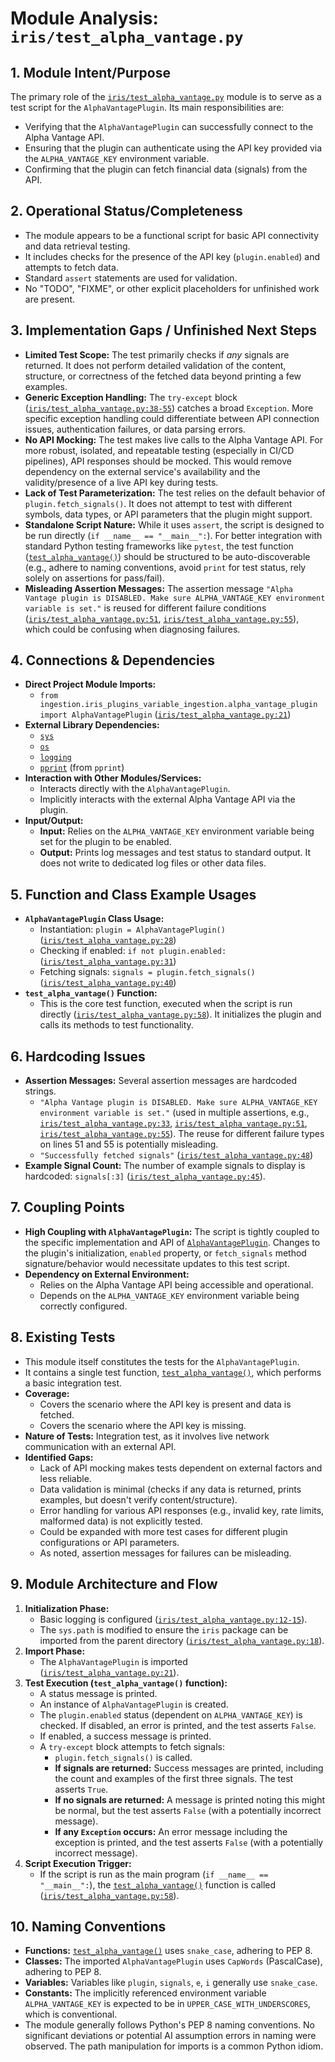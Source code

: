 # Module Analysis: `iris/test_alpha_vantage.py`

## 1. Module Intent/Purpose

The primary role of the [`iris/test_alpha_vantage.py`](../../../iris/test_alpha_vantage.py:1) module is to serve as a test script for the `AlphaVantagePlugin`. Its main responsibilities are:

*   Verifying that the `AlphaVantagePlugin` can successfully connect to the Alpha Vantage API.
*   Ensuring that the plugin can authenticate using the API key provided via the `ALPHA_VANTAGE_KEY` environment variable.
*   Confirming that the plugin can fetch financial data (signals) from the API.

## 2. Operational Status/Completeness

*   The module appears to be a functional script for basic API connectivity and data retrieval testing.
*   It includes checks for the presence of the API key (`plugin.enabled`) and attempts to fetch data.
*   Standard `assert` statements are used for validation.
*   No "TODO", "FIXME", or other explicit placeholders for unfinished work are present.

## 3. Implementation Gaps / Unfinished Next Steps

*   **Limited Test Scope:** The test primarily checks if *any* signals are returned. It does not perform detailed validation of the content, structure, or correctness of the fetched data beyond printing a few examples.
*   **Generic Exception Handling:** The `try-except` block ([`iris/test_alpha_vantage.py:38-55`](../../../iris/test_alpha_vantage.py:38-55)) catches a broad `Exception`. More specific exception handling could differentiate between API connection issues, authentication failures, or data parsing errors.
*   **No API Mocking:** The test makes live calls to the Alpha Vantage API. For more robust, isolated, and repeatable testing (especially in CI/CD pipelines), API responses should be mocked. This would remove dependency on the external service's availability and the validity/presence of a live API key during tests.
*   **Lack of Test Parameterization:** The test relies on the default behavior of `plugin.fetch_signals()`. It does not attempt to test with different symbols, data types, or API parameters that the plugin might support.
*   **Standalone Script Nature:** While it uses `assert`, the script is designed to be run directly (`if __name__ == "__main__":`). For better integration with standard Python testing frameworks like `pytest`, the test function ([`test_alpha_vantage()`](../../../iris/test_alpha_vantage.py:23)) should be structured to be auto-discoverable (e.g., adhere to naming conventions, avoid `print` for test status, rely solely on assertions for pass/fail).
*   **Misleading Assertion Messages:** The assertion message `"Alpha Vantage plugin is DISABLED. Make sure ALPHA_VANTAGE_KEY environment variable is set."` is reused for different failure conditions ([`iris/test_alpha_vantage.py:51`](../../../iris/test_alpha_vantage.py:51), [`iris/test_alpha_vantage.py:55`](../../../iris/test_alpha_vantage.py:55)), which could be confusing when diagnosing failures.

## 4. Connections & Dependencies

*   **Direct Project Module Imports:**
    *   `from ingestion.iris_plugins_variable_ingestion.alpha_vantage_plugin import AlphaVantagePlugin` ([`iris/test_alpha_vantage.py:21`](../../../iris/test_alpha_vantage.py:21))
*   **External Library Dependencies:**
    *   [`sys`](../../../iris/test_alpha_vantage.py:6)
    *   [`os`](../../../iris/test_alpha_vantage.py:7)
    *   [`logging`](../../../iris/test_alpha_vantage.py:8)
    *   [`pprint`](../../../iris/test_alpha_vantage.py:9) (from `pprint`)
*   **Interaction with Other Modules/Services:**
    *   Interacts directly with the `AlphaVantagePlugin`.
    *   Implicitly interacts with the external Alpha Vantage API via the plugin.
*   **Input/Output:**
    *   **Input:** Relies on the `ALPHA_VANTAGE_KEY` environment variable being set for the plugin to be enabled.
    *   **Output:** Prints log messages and test status to standard output. It does not write to dedicated log files or other data files.

## 5. Function and Class Example Usages

*   **`AlphaVantagePlugin` Class Usage:**
    *   Instantiation: `plugin = AlphaVantagePlugin()` ([`iris/test_alpha_vantage.py:28`](../../../iris/test_alpha_vantage.py:28))
    *   Checking if enabled: `if not plugin.enabled:` ([`iris/test_alpha_vantage.py:31`](../../../iris/test_alpha_vantage.py:31))
    *   Fetching signals: `signals = plugin.fetch_signals()` ([`iris/test_alpha_vantage.py:40`](../../../iris/test_alpha_vantage.py:40))
*   **`test_alpha_vantage()` Function:**
    *   This is the core test function, executed when the script is run directly ([`iris/test_alpha_vantage.py:58`](../../../iris/test_alpha_vantage.py:58)). It initializes the plugin and calls its methods to test functionality.

## 6. Hardcoding Issues

*   **Assertion Messages:** Several assertion messages are hardcoded strings.
    *   `"Alpha Vantage plugin is DISABLED. Make sure ALPHA_VANTAGE_KEY environment variable is set."` (used in multiple assertions, e.g., [`iris/test_alpha_vantage.py:33`](../../../iris/test_alpha_vantage.py:33), [`iris/test_alpha_vantage.py:51`](../../../iris/test_alpha_vantage.py:51), [`iris/test_alpha_vantage.py:55`](../../../iris/test_alpha_vantage.py:55)). The reuse for different failure types on lines 51 and 55 is potentially misleading.
    *   `"Successfully fetched signals"` ([`iris/test_alpha_vantage.py:48`](../../../iris/test_alpha_vantage.py:48))
*   **Example Signal Count:** The number of example signals to display is hardcoded: `signals[:3]` ([`iris/test_alpha_vantage.py:45`](../../../iris/test_alpha_vantage.py:45)).

## 7. Coupling Points

*   **High Coupling with `AlphaVantagePlugin`:** The script is tightly coupled to the specific implementation and API of [`AlphaVantagePlugin`](../../../iris/iris_plugins_variable_ingestion/alpha_vantage_plugin.py). Changes to the plugin's initialization, `enabled` property, or `fetch_signals` method signature/behavior would necessitate updates to this test script.
*   **Dependency on External Environment:**
    *   Relies on the Alpha Vantage API being accessible and operational.
    *   Depends on the `ALPHA_VANTAGE_KEY` environment variable being correctly configured.

## 8. Existing Tests

*   This module itself constitutes the tests for the `AlphaVantagePlugin`.
*   It contains a single test function, [`test_alpha_vantage()`](../../../iris/test_alpha_vantage.py:23), which performs a basic integration test.
*   **Coverage:**
    *   Covers the scenario where the API key is present and data is fetched.
    *   Covers the scenario where the API key is missing.
*   **Nature of Tests:** Integration test, as it involves live network communication with an external API.
*   **Identified Gaps:**
    *   Lack of API mocking makes tests dependent on external factors and less reliable.
    *   Data validation is minimal (checks if any data is returned, prints examples, but doesn't verify content/structure).
    *   Error handling for various API responses (e.g., invalid key, rate limits, malformed data) is not explicitly tested.
    *   Could be expanded with more test cases for different plugin configurations or API parameters.
    *   As noted, assertion messages for failures can be misleading.

## 9. Module Architecture and Flow

1.  **Initialization Phase:**
    *   Basic logging is configured ([`iris/test_alpha_vantage.py:12-15`](../../../iris/test_alpha_vantage.py:12-15)).
    *   The `sys.path` is modified to ensure the `iris` package can be imported from the parent directory ([`iris/test_alpha_vantage.py:18`](../../../iris/test_alpha_vantage.py:18)).
2.  **Import Phase:**
    *   The `AlphaVantagePlugin` is imported ([`iris/test_alpha_vantage.py:21`](../../../iris/test_alpha_vantage.py:21)).
3.  **Test Execution (`test_alpha_vantage()` function):**
    *   A status message is printed.
    *   An instance of `AlphaVantagePlugin` is created.
    *   The `plugin.enabled` status (dependent on `ALPHA_VANTAGE_KEY`) is checked. If disabled, an error is printed, and the test asserts `False`.
    *   If enabled, a success message is printed.
    *   A `try-except` block attempts to fetch signals:
        *   `plugin.fetch_signals()` is called.
        *   **If signals are returned:** Success messages are printed, including the count and examples of the first three signals. The test asserts `True`.
        *   **If no signals are returned:** A message is printed noting this might be normal, but the test asserts `False` (with a potentially incorrect message).
        *   **If any `Exception` occurs:** An error message including the exception is printed, and the test asserts `False` (with a potentially incorrect message).
4.  **Script Execution Trigger:**
    *   If the script is run as the main program (`if __name__ == "__main__":`), the [`test_alpha_vantage()`](../../../iris/test_alpha_vantage.py:23) function is called ([`iris/test_alpha_vantage.py:58`](../../../iris/test_alpha_vantage.py:58)).

## 10. Naming Conventions

*   **Functions:** [`test_alpha_vantage()`](../../../iris/test_alpha_vantage.py:23) uses `snake_case`, adhering to PEP 8.
*   **Classes:** The imported `AlphaVantagePlugin` uses `CapWords` (PascalCase), adhering to PEP 8.
*   **Variables:** Variables like `plugin`, `signals`, `e`, `i` generally use `snake_case`.
*   **Constants:** The implicitly referenced environment variable `ALPHA_VANTAGE_KEY` is expected to be in `UPPER_CASE_WITH_UNDERSCORES`, which is conventional.
*   The module generally follows Python's PEP 8 naming conventions. No significant deviations or potential AI assumption errors in naming were observed. The path manipulation for imports is a common Python idiom.